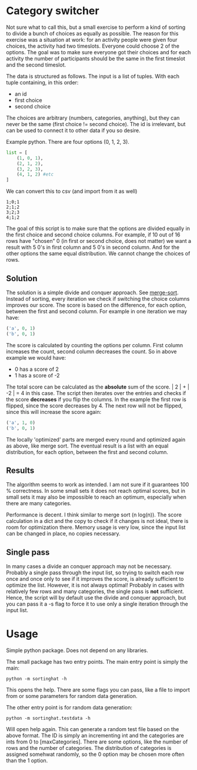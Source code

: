 Category switcher
=================

Not sure what to call this, but a small exercise to perform a kind of sorting to divide a bunch of choices as equally as possible. The reason for this exercise was a situation at work: for an activity people were given four choices, the activity had two timeslots. Everyone could choose 2 of the options. The goal was to make sure everyone got their choices and for each activity the number of participants should be the same in the first timeslot and the second timeslot.

The data is structured as follows. The input is a list of tuples. With each tuple containing, in this order:

- an id 
- first choice
- second choice

The choices are arbitrary (numbers, categories, anything), but they can never be the same (first choice != second choice). The id is irrelevant, but can be used to connect it to other data if you so desire.

Example python. There are four options (0, 1, 2, 3).

```python
list = [
    (1, 0, 1),
    (2, 1, 2),
    (3, 2, 3),
    (4, 1, 2) #etc
]
```

We can convert this to csv (and import from it as well)

```
1;0;1
2;1;2
3;2;3
4;1;2
```

The goal of this script is to make sure that the options are divided equally in the first choice and second choice columns. For example, if 10 out of 16 rows have "chosen" 0 (in first or second choice, does not matter) we want a result with 5 0's in first column and 5 0's in second column. And for the other options the same equal distribution. We cannot change the choices of rows.

Solution
--------

The solution is a simple divide and conquer approach. See [merge-sort](https://en.wikipedia.org/wiki/Merge_sort). Instead of sorting, every iteration we check if switching the choice columns improves our score. The score is based on the difference, for each option, between the first and second column. For example in one iteration we may have:

```python
('a', 0, 1)
('b', 0, 1)
```

The score is calculated by counting the options per column. First column increases the count, second column decreases the count. So in above example we would have:

- 0 has a score of 2
- 1 has a score of -2

The total score can be calculated as the **absolute** sum of the score. | 2 | + | -2 | = 4 in this case. The script then iterates over the entries and checks if the score **decreases** if you flip the columns. In the example the first row is flipped, since the score decreases by 4. The next row will not be flipped, since this will increase the score again:

```python
('a', 1, 0)
('b', 0, 1)
```

The locally 'optimized' parts are merged every round and optimized again as above, like merge sort. The eventual result is a list with an equal distribution, for each option, between the first and second column.

Results
-------

The algorithm seems to work as intended. I am not sure if it guarantees 100 % correctness. In some small sets it does not reach optimal scores, but in small sets it may also be impossible to reach an optimum, especially when there are many categories.

Performance is decent. I think similar to merge sort (n log(n)). The score calculation in a dict and the copy to check if it changes is not ideal, there is room for optimization there. Memory usage is very low, since the input list can be changed in place, no copies necessary.

Single pass
-----------

In many cases a divide an conquer approach may not be necessary. Probably a single pass through the input list, so trying to switch each row once and once only to see if it improves the score, is already sufficient to optimize the list. However, it is not always optimal! Probably in cases with relatively few rows and many categories, the single pass is **not** sufficient. Hence, the script will by default use the divide and conquer approach, but you can pass it a -s flag to force it to use only a single iteration through the input list.

Usage
=====

Simple python package. Does not depend on any libraries.

The small package has two entry points. The main entry point is simply the main:

```
python -m sortinghat -h
```

This opens the help. There are some flags you can pass, like a file to import from or some parameters for random data generation.

The other entry point is for random data generation:

```
python -m sortinghat.testdata -h
```

Will open help again. This can generate a random test file based on the above format. The ID is simply an incrementing int and the categories are ints from 0 to \[maxCategories\]. There are some options, like the number of rows and the number of categories. The distribution of categories is assigned somehwat randomly, so the 0 option may be chosen more often than the 1 option. 